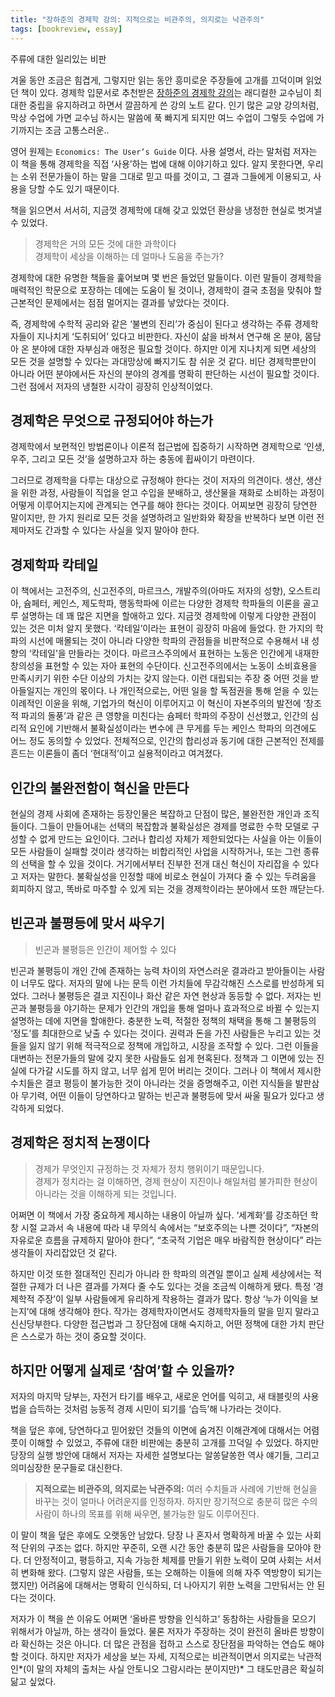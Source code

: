 ```yaml
---
title: "장하준의 경제학 강의: 지적으로는 비관주의, 의지로는 낙관주의"
tags: [bookreview, essay]
---
```


주류에 대한 일리있는 비판

<!--more-->

겨울 동안 조금은 힘겹게, 그렇지만 읽는 동안 흥미로운 주장들에 고개를 끄덕이며 읽었던 책이 있다. 경제학 입문서로 추천받은 [장하준의 경제학 강의](https://ridibooks.com/v2/Detail?id=754013881)는 래디컬한 교수님이 최대한 중립을 유지하려고 하면서 깔끔하게 쓴 강의 노트 같다. 인기 많은 교양 강의처럼, 막상 수업에 가면 교수님 하시는 말씀에 푹 빠지게 되지만 여느 수업이 그렇듯 수업에 가기까지는 조금 고통스러운..

영어 원제는 `Economics: The User’s Guide` 이다. 사용 설명서, 라는 말처럼 저자는 이 책을 통해 경제학을 직접 ‘사용’하는 법에 대해 이야기하고 있다. 알지 못한다면, 우리는 소위 전문가들이 하는 말을 그대로 믿고 따를 것이고, 그 결과 그들에게 이용되고, 사용을 당할 수도 있기 때문이다. 

책을 읽으면서 서서히, 지금껏 경제학에 대해 갖고 있었던 환상을 냉정한 현실로 벗겨낼 수 있었다. 

> 경제학은 거의 모든 것에 대한 과학이다  
> 경제학이 세상을 이해하는 데 얼마나 도움을 주는가?  

경제학에 대한 유명한 책들을 훑어보며 몇 번은 들었던 말들이다. 이런 말들이 경제학을 매력적인 학문으로 포장하는 데에는 도움이 될 것이나, 경제학이 결국 초점을 맞춰야 할 근본적인 문제에서는 점점 멀어지는 결과를 낳았다는 것이다.

즉, 경제학에 수학적 공리와 같은 ‘불변의 진리’가 중심이 된다고 생각하는 주류 경제학자들이 지나치게 ‘도취되어’ 있다고 비판한다. 자신이 삶을 바쳐서 연구해 온 분야, 몸담아 온 분야에 대한 자부심과 애정은 필요할 것이다. 하지만 이게 지나치게 되면 세상의 모든 것을 설명할 수 있다는 과대망상에 빠지기도 참 쉬운 것 같다. 비단 경제학뿐만이 아니라 어떤 분야에서든 자신의 분야의 경계를 명확히 판단하는 시선이 필요할 것이다. 그런 점에서 저자의 냉철한 시각이 굉장히 인상적이었다.

## 경제학은 무엇으로 규정되어야 하는가
경제학에서 보편적인 방법론이나 이론적 접근법에 집중하기 시작하면 경제학으로 ‘인생, 우주, 그리고 모든 것’을 설명하고자 하는 충동에 휩싸이기 마련이다.

그러므로 경제학을 다루는 대상으로 규정해야 한다는 것이 저자의 의견이다. 생산, 생산을 위한 과정, 사람들이 직업을 얻고 수입을 분배하고, 생산물을 재화로 소비하는 과정이 어떻게 이루어지는지에 관계되는 연구를 해야 한다는 것이다. 어찌보면 굉장히 당연한 말이지만, 한 가지 원리로 모든 것을 설명하려고 일반화와 확장을 반복하다 보면 이런 전제마저도 간과할 수 있다는 사실을 잊지 말아야 한다.

## 경제학파 칵테일
이 책에서는 고전주의, 신고전주의, 마르크스, 개발주의(아마도 저자의 성향), 오스트리아, 슘페터, 케인스, 제도학파, 행동학파에 이르는 다양한 경제학 학파들의 이론을 골고루 설명하는 데 꽤 많은 지면을 할애하고 있다. 지금껏 경제학에 이렇게 다양한 관점이 있는 것은 미처 알지 못했다. ‘칵테일’이라는 표현이 굉장히 마음에 들었다. 한 가지의 학파의 시선에 매몰되는 것이 아니라 다양한 학파의 관점들을 비판적으로 수용해서 내 성향의 ‘칵테일’을 만들라는 것이다. 마르크스주의에서 표현하는 노동은 인간에게 내재한 창의성을 표현할 수 있는 자아 표현의 수단이다. 신고전주의에서는 노동이 소비효용을 만족시키기 위한 수단 이상의 가치는 갖지 않는다. 이런 대립되는 주장 중 어떤 것을 받아들일지는 개인의 몫이다. 나 개인적으로는, 어떤 일을 할 독점권을 통해 얻을 수 있는 이례적인 이윤을 위해, 기업가의 혁신이 이루어지고 이 혁신이 자본주의의 발전에 ‘창조적 파괴의 돌풍’과 같은 큰 영향을 미친다는 슘페터 학파의 주장이 신선했고, 인간의 심리적 요인에 기반해서 불확실성이라는 변수에 큰 무게를 두는 케인스 학파의 의견에도 어느 정도 동의할 수 있었다. 전체적으로, 인간의 합리성과 동기에 대한 근본적인 전제를 흔드는 이론들이 좀더 ‘현대적’이고 실용적이라고 여겨졌다.

## 인간의 불완전함이 혁신을 만든다
현실의 경제 사회에 존재하는 등장인물은 복잡하고 단점이 많은, 불완전한 개인과 조직들이다. 그들이 만들어내는 선택의 복잡함과 불확실성은 경제를 명료한 수학 모델로 구성할 수 없게 만드는 요인이다. 
그러나 합리성 자체가 제한되었다는 사실을 아는 이들이 모든 사람들이 실패할 것이라 생각하는 비합리적인 사업을 시작하거나, 또는 그런 종류의 선택을 할 수 있을 것이다. 거기에서부터 진부한 전개 대신 혁신이 자리잡을 수 있다고 저자는 말한다. 불확실성을 인정할 때에 비로소 현실이 가져다 줄 수 있는 두려움을 회피하지 않고, 똑바로 마주할 수 있게 되는 것을 경제학이라는 분야에서 또한 깨닫는다.

## 빈곤과 불평등에 맞서 싸우기
> 빈곤과 불평등은 인간이 제어할 수 있다  

빈곤과 불평등이 개인 간에 존재하는 능력 차이의 자연스러운 결과라고 받아들이는 사람이 너무도 많다. 저자의 말에 나는 문득 이런 가치들에 무감각해진 스스로를 반성하게 되었다. 그러나 불평등은 결코 지진이나 화산 같은 자연 현상과 동등할 수 없다. 저자는 빈곤과 불평등을 야기하는 문제가 인간의 개입을 통해 얼마나 효과적으로 바뀔 수 있는지 설명하는 데에 지면을 할애한다. 충분한 노력, 적절한 정책의 채택을 통해 그 불평등의 ‘정도’를 최대한으로 낮출 수 있다는 것이다. 권력과 돈을 가진 사람들은 누리고 있는 것들을 잃지 않기 위해 적극적으로 정책에 개입하고, 시장을 조작할 수 있다. 그런 이들을 대변하는 전문가들의 말에 갖지 못한 사람들도 쉽게 현혹된다. 정책과 그 이면에 있는 진실에 다가갈 시도를 하지 않고, 너무 쉽게 믿어 버리는 것이다. 그러나 이 책에서 제시한 수치들은 결코 평등이 불가능한 것이 아니라는 것을 증명해주고, 이런 지식들을 발판삼아 무기력, 어떤 이들이 당연하다고 말하는 빈곤과 불평등에 맞서 싸울 필요가 있다고 생각하게 되었다.


## 경제학은 정치적 논쟁이다
> 경제가 무엇인지 규정하는 것 자체가 정치 행위이기 때문입니다.  
> 경제가 정치라는 걸 이해하면, 경제 현상이 지진이나 해일처럼 불가피한 현상이 아니라는 것을 이해하게 되는 것입니다.  

어쩌면 이 책에서 가장 중요하게 제시하는 내용이 아닐까 싶다. ‘세계화’를 강조하던 학창 시절 교과서 속 내용에 따라 내 무의식 속에서는 “보호주의는 나쁜 것이다”, “자본의 자유로운 흐름을 규제하지 말아야 한다”, “초국적 기업은 매우 바람직한 현상이다” 라는 생각들이 자리잡았던 것 같다.

하지만 이것 또한 절대적인 진리가 아니라 한 학파의 의견일 뿐이고 실제 세상에서는 적절한 규제가 더 나은 결과를 가져다 줄 수도 있다는 것을 조금씩 이해하게 됐다. 특정 ‘경제학적 주장’이 일부 사람들에게 유리하게 작용하는 결과가 많다. 항상 ‘누가 이익을 보는지’에 대해 생각해야 한다. 작가는 경제학자이면서도 경제학자들의 말을 믿지 말라고 신신당부한다. 다양한 접근법과 그 장단점에 대해 숙지하고, 어떤 정책에 대한 가치 판단은 스스로가 하는 것이 중요할 것이다.

## 하지만 어떻게 실제로 ‘참여’할 수 있을까?
저자의 마지막 당부는, 자전거 타기를 배우고, 새로운 언어를 익히고, 새 태블릿의 사용법을 습득하는 것처럼 능동적 경제 시민이 되기를 ‘습득’해 나가라는 것이다. 

책을 덮은 후에, 당연하다고 믿어왔던 것들의 이면에 숨겨진 이해관계에 대해서는 어렴풋이 이해할 수 있었고, 주류에 대한 비판에는 충분히 고개를 끄덕일 수 있었다. 하지만 당장의 실행 방안에 대해서 저자는 자세한 설명보다는 알쏭달쏭한 역사 얘기들, 그리고 의미심장한 문구들로 대신한다.

> **지적으로는 비관주의, 의지로는 낙관주의:** 여러 수치들과 사례에 기반해 현실을 바꾸는 것이 얼마나 어려운지를 인정하자. 하지만 장기적으로 충분히 많은 수의 사람이 하나의 목표를 위해 싸우면, 불가능한 일도 이루어진다.  

이 말이 책을 덮은 후에도 오랫동안 남았다. 당장 나 혼자서 명확하게 바꿀 수 있는 사회적 단위의 구조는 없다. 하지만 꾸준히, 오랜 시간 동안 충분히 많은 사람들을 모아야 한다. 더 안정적이고, 평등하고, 지속 가능한 체제를 만들기 위한 노력이 모여 사회는 서서히 변화해 왔다. (그렇지 않은 사람들, 또는 오해하는 이들에 의해 자주 역방향이 되기는 했지만) 어려움에 대해서는 명확히 인식하되, 더 나아지기 위한 노력을 그만둬서는 안 된다는 것이다.

저자가 이 책을 쓴 이유도 어쩌면 ‘올바른 방향을 인식하고’ 동참하는 사람들을 모으기 위해서가 아닐까, 하는 생각이 들었다. 물론 저자가 주장하는 것이 완전히 올바른 방향이라 확신하는 것은 아니다. 더 많은 관점을 접하고 스스로 장단점을 파악하는 연습도 해야 할 것이다. 하지만 저자가 세상을 보는 자세, 지적으로는 비관적이면서 의지로는 낙관적인*(이 말의 자체의 출처는 사실 안토니오 그람시라는 분이지만)* 그 태도만큼은 확실히 닮고 싶었다.









